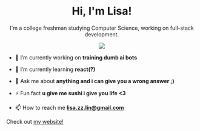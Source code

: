 <h1 align="center">Hi, I'm Lisa!</h1>

<p align="center"> I'm a college freshman studying Computer Science, working on full-stack development. </p>

<div id="header" align="center">
  <img src="https://media2.giphy.com/media/JxFmWGrmynlCg/giphy.gif?cid=ecf05e4797vwhhjkowk2hiqe95jr4cyhzlzhn4yg7nb4l2tv&rid=giphy.gif&ct=g"/>
</div>


- 🔭 I’m currently working on **training dumb ai bots**

- 🌱 I’m currently learning **react(?)**

- 💬 Ask me about **anything and i can give you a wrong answer ;)**

- ⚡ Fun fact **u give me sushi i give you life <3**

- 📫 How to reach me **lisa.zz.lin@gmail.com**

Check out [my website!](https://lisalin.vercel.app/)
